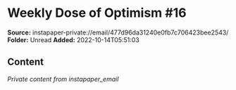 # Weekly Dose of Optimism #16

**Source:** instapaper-private://email/477d96da31240e0fb7c706423bee2543/
**Folder:** Unread
**Added:** 2022-10-14T05:51:03




## Content
*Private content from instapaper_email*
